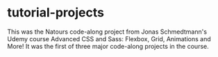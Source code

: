 # tutorial-projects
This was the Natours code-along project from Jonas Schmedtmann's Udemy course Advanced CSS and Sass: Flexbox, Grid, Animations and More! It was the first of three major code-along projects in the course.
